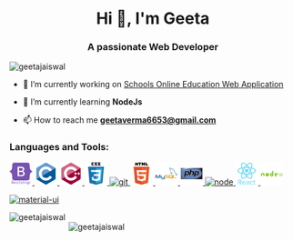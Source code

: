 <h1 align="center">Hi 👋, I'm Geeta</h1>
<h3 align="center">A passionate Web Developer</h3>

<p align="left"> <img src="https://komarev.com/ghpvc/?username=geetajaiswal&label=Profile%20views&color=0e75b6&style=flat" alt="geetajaiswal" /> </p>

- 🔭 I’m currently working on [Schools Online Education Web Application](http://webartihc.ultimatefreehost.in/?i=1)

- 🌱 I’m currently learning **NodeJs**

- 📫 How to reach me **geetaverma6653@gmail.com**


<h3 align="left">Languages and Tools:</h3>
<p align="left"> <a href="https://getbootstrap.com" target="_blank"> <img src="https://raw.githubusercontent.com/devicons/devicon/master/icons/bootstrap/bootstrap-plain-wordmark.svg" alt="bootstrap" width="40" height="40"/> </a> <a href="https://www.cprogramming.com/" target="_blank"> <img src="https://raw.githubusercontent.com/devicons/devicon/master/icons/c/c-original.svg" alt="c" width="40" height="40"/> </a> <a href="https://www.w3schools.com/cpp/" target="_blank"> <img src="https://raw.githubusercontent.com/devicons/devicon/master/icons/cplusplus/cplusplus-original.svg" alt="cplusplus" width="40" height="40"/> </a> <a href="https://www.w3schools.com/css/" target="_blank"> <img src="https://raw.githubusercontent.com/devicons/devicon/master/icons/css3/css3-original-wordmark.svg" alt="css3" width="40" height="40"/> </a> <a href="https://git-scm.com/" target="_blank"> <img src="https://www.vectorlogo.zone/logos/git-scm/git-scm-icon.svg" alt="git" width="40" height="40"/> </a> <a href="https://www.w3.org/html/" target="_blank"> <img src="https://raw.githubusercontent.com/devicons/devicon/master/icons/html5/html5-original-wordmark.svg" alt="html5" width="40" height="40"/> </a> <a href="https://www.mysql.com/" target="_blank"> <img src="https://raw.githubusercontent.com/devicons/devicon/master/icons/mysql/mysql-original-wordmark.svg" alt="mysql" width="40" height="40"/> </a> <a href="https://www.php.net" target="_blank"> <img src="https://raw.githubusercontent.com/devicons/devicon/master/icons/php/php-original.svg" alt="php" width="40" height="40"/> </a>
  <a href="#" target="_blank"> <img src="https://1.bp.blogspot.com/-xk_719KxXTc/XIb5ocQLs0I/AAAAAAAAIqo/N2iJ3AO8zTwxnEJwTYCyeOkEjYT1iT4RwCK4BGAYYCw/s1600/logo%2Bjavascript.png" alt="node" width="40" height="40"/> </a><a href="https://reactjs.org/" target="_blank"> <img src="https://raw.githubusercontent.com/devicons/devicon/master/icons/react/react-original-wordmark.svg" alt="react" width="40" height="40"/> </a><a href="#" target="_blank"> <img src="https://raw.githubusercontent.com/devicons/devicon/master/icons/nodejs/nodejs-plain-wordmark.svg" alt="node" width="40" height="40"/> </a> </p><a href="https://www.php.net" target="_blank"> <img src="https://cdn-images-1.medium.com/max/1200/1*5J2noO7t-nMhJNmqvq4wYg.png" alt="material-ui" width="40" height="40"/></a>

<p><img align="left" src="https://github-readme-stats.vercel.app/api/top-langs?username=geetajaiswal&show_icons=true&locale=en&layout=compact" alt="geetajaiswal" width="400px" /></p>

<span>&nbsp;<img align="right" src="https://github-readme-stats.vercel.app/api?username=geetajaiswal&show_icons=true&locale=en" alt="geetajaiswal" width="400px" height="200px"/></span>






















<!-- ### Hi there, 👋 I am Geeta

<!--
**GeetaJaiswal/GeetaJaiswal** is a ✨ _special_ ✨ repository because its `README.md` (this file) appears on your GitHub profile.

Here are some ideas to get you started:

- 🔭 I’m currently working on ...
- 🌱 I’m currently learning ...
- 👯 I’m looking to collaborate on ...
- 🤔 I’m looking for help with ...
- 💬 Ask me about ...
- 📫 How to reach me: ...
- 😄 Pronouns: ...
- ⚡ Fun fact: ...
-->
